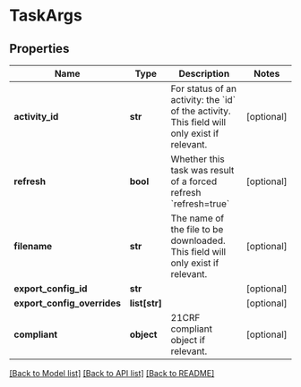 # TaskArgs

## Properties
Name | Type | Description | Notes
------------ | ------------- | ------------- | -------------
**activity_id** | **str** | For status of an activity: the &#x60;id&#x60; of the activity. This field will only exist if relevant. | [optional] 
**refresh** | **bool** | Whether this task was result of a forced refresh &#x60;refresh&#x3D;true&#x60; | [optional] 
**filename** | **str** | The name of the file to be downloaded. This field will only exist if relevant. | [optional] 
**export_config_id** | **str** |  | [optional] 
**export_config_overrides** | **list[str]** |  | [optional] 
**compliant** | **object** | 21CRF compliant object if relevant. | [optional] 

[[Back to Model list]](../README.md#documentation-for-models) [[Back to API list]](../README.md#documentation-for-api-endpoints) [[Back to README]](../README.md)

